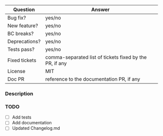 | Question      | Answer
| ------------- | ------
| Bug fix?      | yes/no
| New feature?  | yes/no
| BC breaks?    | yes/no
| Deprecations? | yes/no
| Tests pass?   | yes/no
| Fixed tickets | comma-separated list of tickets fixed by the PR, if any
| License       | MIT
| Doc PR        | reference to the documentation PR, if any

### Description



### TODO
* [ ] Add tests
* [ ] Add documentation
* [ ] Updated Changelog.md
